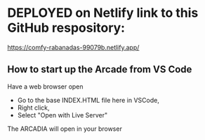 # DEPLOYED on Netlify link to this GitHub respository:

https://comfy-rabanadas-99079b.netlify.app/

## How to start up the Arcade from VS Code

Have a web browser open

- Go to the base INDEX.HTML file here in VSCode,
- Right click,
- Select "Open with Live Server"

The ARCADIA will open in your browser
